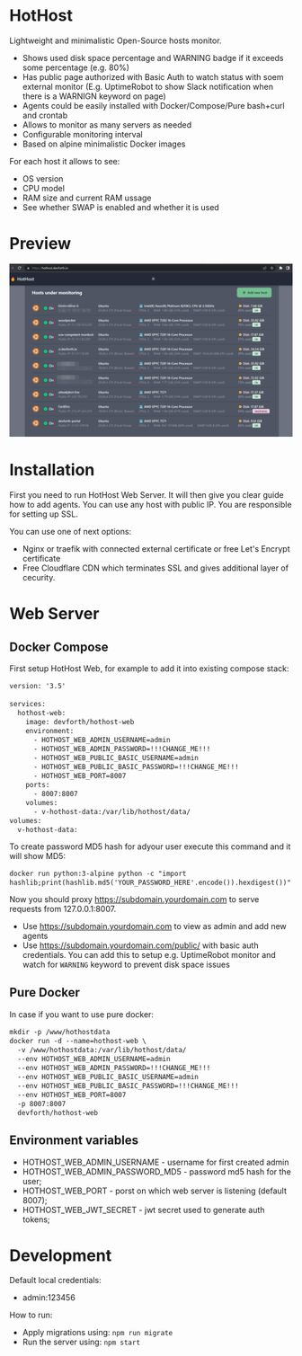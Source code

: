# HotHost

Lightweight and minimalistic Open-Source hosts monitor. 

* Shows used disk space percentage and WARNING badge if it exceeds some percentage (e.g. 80%)
* Has public page authorized with Basic Auth to watch status with soem external monitor (E.g. UptimeRobot to show Slack notification when there is a WARNIGN keyword on page)
* Agents could be easily installed with Docker/Compose/Pure bash+curl and crontab
* Allows to monitor as many servers as needed
* Configurable monitoring interval
* Based on alpine minimalistic Docker images

For each host it allows to see:

* OS version
* CPU model
* RAM size and current RAM ussage
* See whether SWAP is enabled and whether it is used

# Preview

![](preview.jpeg)

# Installation

First you need to run HotHost Web Server. It will then give you clear guide how to add agents. 
You can use any host with public IP. You are responsible for setting up SSL. 

You can use one of next options:
- Nginx or traefik with connected external certificate or free Let's Encrypt certificate
- Free Cloudflare CDN which terminates SSL and gives additional layer of cecurity.


# Web Server

## Docker Compose

First setup HotHost Web, for example to add it into existing compose stack:

```
version: '3.5'

services:
  hothost-web:
    image: devforth/hothost-web
    environment:
      - HOTHOST_WEB_ADMIN_USERNAME=admin
      - HOTHOST_WEB_ADMIN_PASSWORD=!!!CHANGE_ME!!!
      - HOTHOST_WEB_PUBLIC_BASIC_USERNAME=admin
      - HOTHOST_WEB_PUBLIC_BASIC_PASSWORD=!!!CHANGE_ME!!!
      - HOTHOST_WEB_PORT=8007
    ports:
      - 8007:8007
    volumes:
      - v-hothost-data:/var/lib/hothost/data/
volumes:
  v-hothost-data:
```

To create password MD5 hash for adyour user execute this command and it will show MD5:

```
docker run python:3-alpine python -c "import hashlib;print(hashlib.md5('YOUR_PASSWORD_HERE'.encode()).hexdigest())"
```

Now you should proxy https://subdomain.yourdomain.com to serve requests from 127.0.0.1:8007.

* Use https://subdomain.yourdomain.com to view as admin and add new agents
* Use https://subdomain.yourdomain.com/public/ with basic auth credentials. You can add this to setup e.g. UptimeRobot monitor and watch for `WARNING` keyword to prevent disk space issues

## Pure Docker

In case if you want to use pure docker:

```
mkdir -p /www/hothostdata
docker run -d --name=hothost-web \
  -v /www/hothostdata:/var/lib/hothost/data/
  --env HOTHOST_WEB_ADMIN_USERNAME=admin
  --env HOTHOST_WEB_ADMIN_PASSWORD=!!!CHANGE_ME!!!
  --env HOTHOST_WEB_PUBLIC_BASIC_USERNAME=admin
  --env HOTHOST_WEB_PUBLIC_BASIC_PASSWORD=!!!CHANGE_ME!!!
  --env HOTHOST_WEB_PORT=8007
  -p 8007:8007
  devforth/hothost-web
```

## Environment variables
- HOTHOST_WEB_ADMIN_USERNAME - username for first created admin
- HOTHOST_WEB_ADMIN_PASSWORD_MD5 - password md5 hash for the user;
- HOTHOST_WEB_PORT - porst on which web server is listening (default 8007);
- HOTHOST_WEB_JWT_SECRET - jwt secret used to generate auth tokens;

# Development


Default local credentials:
- admin:123456

How to run:
- Apply migrations using: `npm run migrate`
- Run the server using: `npm start`
